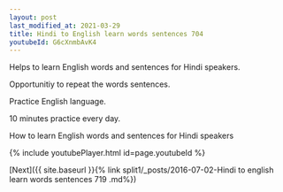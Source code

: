```yaml
---
layout: post
last_modified_at: 2021-03-29
title: Hindi to English learn words sentences 704 
youtubeId: G6cXnmbAvK4
---
```

 
 
Helps to learn English words and sentences for Hindi speakers.

Opportunitiy to repeat the words sentences. 

Practice English language. 
 
10 minutes practice every day. 
 
How to learn English words and sentences for Hindi speakers 
 
{% include youtubePlayer.html id=page.youtubeId %}
 
 
[Next]({{ site.baseurl }}{% link  split1/_posts/2016-07-02-Hindi to english learn words sentences 719 .md%})
 
